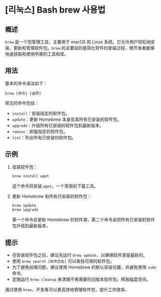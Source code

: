 # [리눅스] Bash brew 사용법

## 概述
`brew` 是一个包管理工具，主要用于 macOS 和 Linux 系统。它允许用户轻松地安装、更新和管理软件包。`brew` 的主要目的是简化软件的安装过程，使开发者能够快速获取和使用所需的工具和库。

## 用法
基本的命令语法如下：
```
brew [命令] [选项]
```
常见的命令包括：
- `install`：安装指定的软件包。
- `update`：更新 Homebrew 本身及其所有已安装的软件包。
- `upgrade`：升级所有已安装的软件包到最新版本。
- `remove`：卸载指定的软件包。
- `list`：列出所有已安装的软件包。

## 示例
1. 安装软件包：
   ```bash
   brew install wget
   ```
   这个命令将安装 `wget`，一个常用的下载工具。

2. 更新 Homebrew 和所有已安装的软件包：
   ```bash
   brew update
   brew upgrade
   ```
   第一个命令会更新 Homebrew 的软件源，第二个命令会将所有已安装的软件包升级到最新版本。

## 提示
- 在安装软件包之前，建议先运行 `brew update`，以确保软件源是最新的。
- 使用 `brew search [软件包名]` 可以查找可用的软件包。
- 为了避免权限问题，建议使用 Homebrew 的默认安装位置，并避免使用 `sudo` 命令。
- 定期运行 `brew cleanup` 来清理不再需要的旧版本软件包，释放磁盘空间。

通过使用 `brew`，开发者可以更高效地管理软件包，提升工作效率。